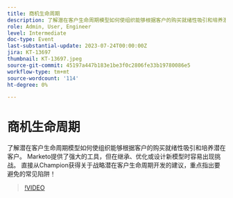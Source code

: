 ```yaml
---
title: 商机生命周期
description: 了解潜在客户生命周期模型如何使组织能够根据客户的购买就绪性吸引和培养潜在客户。 Marketo提供了强大的工具，但在继承、优化或设计新模型时容易出现挑战。 直接从Champion获得关于战略潜在客户生命周期开发的建议，重点指出要避免的常见陷阱！
role: Admin, User, Engineer
level: Intermediate
doc-type: Event
last-substantial-update: 2023-07-24T00:00:00Z
jira: KT-13697
thumbnail: KT-13697.jpeg
source-git-commit: 45197a447b183e1be3f0c2806fe33b19780086e5
workflow-type: tm+mt
source-wordcount: '114'
ht-degree: 0%

---
```



# 商机生命周期

了解潜在客户生命周期模型如何使组织能够根据客户的购买就绪性吸引和培养潜在客户。 Marketo提供了强大的工具，但在继承、优化或设计新模型时容易出现挑战。 直接从Champion获得关于战略潜在客户生命周期开发的建议，重点指出要避免的常见陷阱！

>[!VIDEO](https://video.tv.adobe.com/v/3421711/?learn=on)
